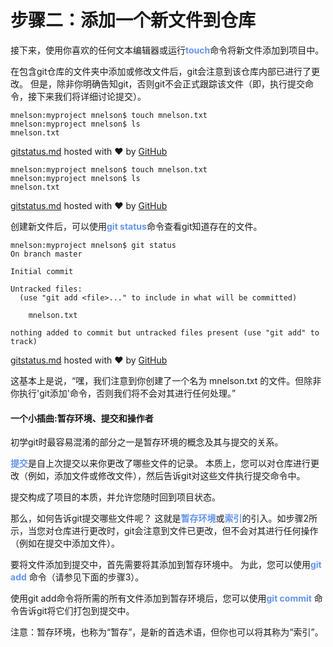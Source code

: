 # 步骤二：添加一个新文件到仓库

接下来，使用你喜欢的任何文本编辑器或运行<font color="#6495ED">**touch**</font>命令将新文件添加到项目中。

在包含git仓库的文件夹中添加或修改文件后，git会注意到该仓库内部已进行了更改。 但是，除非你明确告知git，否则git不会正式跟踪该文件（即，执行提交命令，接下来我们将详细讨论提交）。

```htlm
mnelson:myproject mnelson$ touch mnelson.txt
mnelson:myproject mnelson$ ls
mnelson.txt
```

 [gitstatus.md](https://gist.github.com/cubeton/02e849bbffcbea1e9a61#file-gitstatus-md) hosted with ❤ by [GitHub](https://github.com) 

```htlm
mnelson:myproject mnelson$ touch mnelson.txt
mnelson:myproject mnelson$ ls
mnelson.txt
```

 [gitstatus.md](https://gist.github.com/cubeton/02e849bbffcbea1e9a61#file-gitstatus-md) hosted with ❤ by [GitHub](https://github.com) 

创建新文件后，可以使用<font color="#6495ED">**git status**</font>命令查看git知道存在的文件。

```htlm
mnelson:myproject mnelson$ git status
On branch master

Initial commit

Untracked files:
  (use "git add <file>..." to include in what will be committed)

	mnelson.txt

nothing added to commit but untracked files present (use "git add" to track)
```

 [gitstatus.md](https://gist.github.com/cubeton/02e849bbffcbea1e9a61#file-gitstatus-md) hosted with ❤ by [GitHub](https://github.com/) 

这基本上是说，“嘿，我们注意到你创建了一个名为 mnelson.txt 的文件。但除非你执行'git添加'命令，否则我们将不会对其进行任何处理。”



#### 一个小插曲:暂存环境、提交和操作者

初学git时最容易混淆的部分之一是暂存环境的概念及其与提交的关系。

<font color="#6495ED">**提交**</font>是自上次提交以来你更改了哪些文件的记录。 本质上，您可以对仓库进行更改（例如，添加文件或修改文件），然后告诉git对这些文件执行提交命令中。

提交构成了项目的本质，并允许您随时回到项目状态。

那么，如何告诉git提交哪些文件呢？ 这就是<font color="#6495ED">**暂存环境**</font>或<font color="#6495ED">**索引**</font>的引入。如步骤2所示，当您对仓库进行更改时，git会注意到文件已更改，但不会对其进行任何操作（例如在提交中添加文件）。

要将文件添加到提交中，首先需要将其添加到暂存环境中。 为此，您可以使用<font color="#6495ED">**git add** </font><filename>命令（请参见下面的步骤3）。

使用git add命令将所需的所有文件添加到暂存环境后，您可以使用<font color="#6495ED">**git commit** </font>命令告诉git将它们打包到提交中。

注意：暂存环境，也称为“暂存”，是新的首选术语，但你也可以将其称为“索引”。